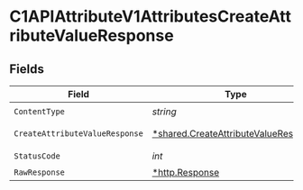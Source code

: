 # C1APIAttributeV1AttributesCreateAttributeValueResponse


## Fields

| Field                                                                                       | Type                                                                                        | Required                                                                                    | Description                                                                                 |
| ------------------------------------------------------------------------------------------- | ------------------------------------------------------------------------------------------- | ------------------------------------------------------------------------------------------- | ------------------------------------------------------------------------------------------- |
| `ContentType`                                                                               | *string*                                                                                    | :heavy_check_mark:                                                                          | N/A                                                                                         |
| `CreateAttributeValueResponse`                                                              | [*shared.CreateAttributeValueResponse](../../models/shared/createattributevalueresponse.md) | :heavy_minus_sign:                                                                          | Successful response                                                                         |
| `StatusCode`                                                                                | *int*                                                                                       | :heavy_check_mark:                                                                          | N/A                                                                                         |
| `RawResponse`                                                                               | [*http.Response](https://pkg.go.dev/net/http#Response)                                      | :heavy_minus_sign:                                                                          | N/A                                                                                         |